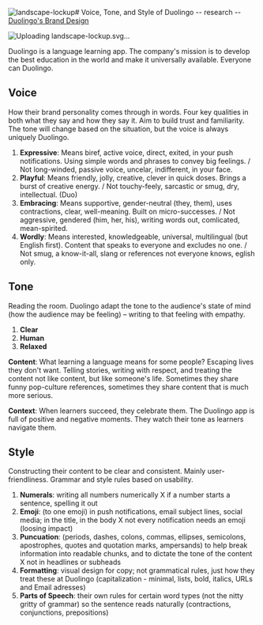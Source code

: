 ![landscape-lockup](https://github.com/TessCreative/english-for-designers/assets/149793815/996bd7c7-bca4-4735-8d04-27c2fb98c225)# Voice, Tone, and Style of Duolingo
-- research --
[Duolingo's Brand Design](https://design.duolingo.com)

![Up<svg viewBox="0 0 541 125" fill="none" xmlns="http://www.w3.org/2000/svg"><path d="M490.962 63.9159C490.962 49.6225 501.723 39.644 515.981 39.644C530.239 39.644 541 49.7573 541 63.9159C541 77.9396 530.239 88.1877 515.981 88.1877C501.723 88.1877 490.962 77.9396 490.962 63.9159ZM526.742 63.9159C526.742 57.1737 522.572 52.3193 515.981 52.3193C509.39 52.3193 505.22 57.1737 505.22 63.9159C505.22 70.6581 509.39 75.5124 515.981 75.5124C522.572 75.5124 526.742 70.6581 526.742 63.9159ZM481.546 52.589C482.488 54.4768 482.891 56.4995 482.891 58.657C482.891 63.9159 480.201 68.5006 475.897 72.2762C481.815 75.2427 485.312 81.9849 485.312 88.5922C485.312 100.863 475.493 108.954 460.563 108.954C445.632 108.954 435.813 100.863 435.813 88.5922C435.813 81.9849 439.31 75.2427 445.228 72.2762C440.79 68.5006 438.234 63.9159 438.234 58.657C438.234 48.0043 446.574 40.0486 459.756 40.0486C467.557 40.0486 469.844 41.397 474.283 41.397C477.242 41.397 479.26 40.9925 482.891 39.1047C484.102 38.4304 485.043 38.1607 485.851 38.1607C487.599 38.1607 488.541 39.9137 488.541 42.2061C488.675 46.9256 486.389 50.836 481.546 52.589ZM471.323 88.1877C471.323 82.6591 467.154 78.8835 460.563 78.8835C453.972 78.8835 449.802 82.6591 449.802 88.1877C449.802 93.4466 454.375 97.4919 460.563 97.4919C466.75 97.4919 471.323 93.3118 471.323 88.1877ZM451.954 59.466C451.954 64.0507 455.855 67.8263 460.563 67.8263C465.405 67.8263 469.171 64.0507 469.171 59.466C469.171 54.4768 465.674 51.1057 460.563 51.1057C455.451 51.2406 451.954 54.6117 451.954 59.466ZM429.356 64.8598V81.8501C429.356 85.0863 428.146 86.5696 424.648 86.5696H419.941C416.443 86.5696 415.233 85.2212 415.233 81.8501V65.2643C415.233 61.0842 414.56 58.1176 413.081 56.0949C411.466 54.0723 409.045 52.9935 405.951 52.9935C402.992 52.9935 400.302 54.0723 398.553 56.0949C396.939 57.9828 395.863 61.0842 395.863 65.1295V81.7152C395.863 85.2212 394.518 86.4348 391.155 86.4348H386.447C383.219 86.4348 381.74 85.2212 381.74 81.7152V43.6893C381.74 41.5318 382.816 40.4531 384.43 40.4531C386.851 40.4531 390.214 42.4757 392.769 46.3862C396.536 41.9364 402.32 39.644 407.969 39.644C414.829 39.644 420.344 42.0712 423.976 46.2514C427.473 50.4315 429.356 55.8253 429.356 64.8598ZM355.914 26.5642C355.914 22.2492 359.411 18.8781 363.984 18.8781C368.289 18.8781 372.055 22.2492 372.055 26.5642C372.055 30.7444 368.289 34.2503 363.984 34.2503C359.411 34.2503 355.914 30.7444 355.914 26.5642ZM356.855 81.8501V46.1165C356.855 42.8803 358.066 41.397 361.563 41.397H366.271C369.768 41.397 370.979 42.7454 370.979 46.1165V81.8501C370.979 85.0863 369.768 86.5696 366.271 86.5696H361.563C358.066 86.4348 356.855 85.0863 356.855 81.8501ZM331.971 81.8501V36.9472C331.971 25.7551 338.293 19.2826 343.404 19.2826C345.018 19.2826 346.094 20.3614 346.094 22.5189V81.8501C346.094 85.356 344.749 86.5696 341.387 86.5696H336.679C333.451 86.4348 331.971 85.2212 331.971 81.8501ZM273.728 63.9159C273.728 49.6225 284.489 39.644 298.747 39.644C313.005 39.644 323.766 49.7573 323.766 63.9159C323.766 77.9396 313.005 88.1877 298.747 88.1877C284.489 88.1877 273.728 77.9396 273.728 63.9159ZM309.642 63.9159C309.642 57.1737 305.472 52.3193 298.881 52.3193C292.29 52.3193 288.121 57.1737 288.121 63.9159C288.121 70.6581 292.29 75.5124 298.881 75.5124C305.472 75.5124 309.642 70.6581 309.642 63.9159ZM266.599 46.1165V84.2773C266.599 86.4348 265.523 87.5135 263.909 87.5135C261.488 87.5135 258.125 85.4909 255.704 81.7152C252.206 85.8954 246.826 88.4574 240.773 88.4574C234.72 88.4574 229.878 86.2999 226.246 82.9288C222.076 78.8835 219.789 72.5459 219.789 63.5113V46.1165C219.789 42.8803 221 41.397 224.497 41.397H229.205C232.702 41.397 233.913 42.7454 233.913 46.1165V62.1629C233.913 67.5567 234.855 70.5232 236.603 72.411C238.083 74.0291 240.235 74.8382 242.925 74.8382C245.615 74.8382 248.171 73.7595 249.651 72.0065C251.399 70.1187 252.341 67.0173 252.341 62.5674V46.1165C252.341 42.6106 253.686 41.397 257.049 41.397H261.757C265.119 41.397 266.599 42.6106 266.599 46.1165ZM210.105 22.5189V84.2773C210.105 86.4348 209.029 87.5135 207.414 87.5135C204.993 87.5135 201.631 85.4909 199.209 81.7152C196.25 85.2212 190.197 88.3226 183.203 88.3226C169.214 88.3226 159.798 77.9396 159.798 64.0507C159.798 50.2967 169.348 39.7789 183.203 39.7789C188.314 39.7789 192.753 41.397 196.116 43.6893V37.082C196.116 25.89 202.438 19.4175 207.549 19.4175C209.163 19.2826 210.105 20.3614 210.105 22.5189ZM195.981 63.9159C195.981 56.904 191.139 52.3193 185.086 52.3193C178.898 52.3193 174.056 56.904 174.056 63.9159C174.056 70.9277 178.898 75.5124 185.086 75.5124C191.139 75.5124 195.981 70.9277 195.981 63.9159Z" fill="#58CC02"/><path d="M41.9673 113.943C43.1779 111.111 46.4061 109.763 49.2308 110.976L57.3015 114.347C60.1262 115.561 61.4713 118.797 60.2607 121.629C59.0501 124.461 55.8218 125.809 52.9971 124.595L44.9265 121.224C42.1018 120.011 40.7567 116.775 41.9673 113.943Z" fill="#F49000"/><path d="M132.761 80.9061C130.071 79.5577 126.709 80.6364 125.363 83.3333L121.328 91.1542C119.983 93.8511 121.059 97.2222 123.749 98.5706C126.439 99.9191 129.802 98.8403 131.147 96.1434L135.183 88.3225C136.528 85.6256 135.452 82.2545 132.761 80.9061Z" fill="#F49000"/><path d="M133.165 17.1251C132.223 13.754 128.323 12.4055 125.498 14.2933L107.205 26.699L101.017 9.57382C100.345 7.68601 99.403 6.06789 98.0579 4.58461C92.543 -1.21367 83.3963 -1.48335 77.6123 3.91039C69.0037 12.001 62.6817 16.8554 58.7809 18.2038C54.8801 19.6871 46.8095 20.0916 34.7036 19.4174C32.8204 19.2826 30.9373 19.5522 29.0541 20.3613C21.5216 23.0582 17.7553 31.2836 20.4455 38.8349L26.7675 56.0949L4.57329 58.3872C1.21053 58.7917 -0.941633 62.4325 0.53798 65.5339C7.12898 80.5015 22.5977 89.6709 39.2769 88.1876C49.6342 105.448 71.0213 113.673 90.6598 106.526C110.298 99.3796 121.463 79.288 118.234 59.3311C131.82 49.7572 137.604 32.9018 133.165 17.1251Z" fill="#58CC02"/><path d="M105.187 36.4076L101.69 26.6989C99.4029 20.6309 93.888 16.7204 87.835 16.1811C87.1624 14.9675 86.2209 13.7539 85.1448 12.81C84.6067 12.2706 83.3962 12.5403 82.9926 13.4842L81.513 16.9901H81.3785C80.706 15.1023 79.6299 13.2145 77.8812 11.8661C77.3432 11.1919 76.1326 11.5964 75.7291 12.5403L69.0036 28.9912C66.3134 32.632 61.3365 34.385 56.8976 33.1714L41.2945 25.0808C40.4874 24.5414 39.6803 24.9459 39.4113 26.0247C39.0078 28.1822 39.4113 30.3397 40.2184 32.3623H40.0839L36.4521 30.4745C35.5105 29.9351 34.4344 30.4745 34.2999 31.5532C34.0309 33.1714 34.1654 34.7895 34.569 36.4076C30.8027 40.7226 29.3231 46.7906 31.4752 52.5888L34.9725 62.2976C38.0662 70.6579 47.2129 74.838 55.5525 71.8715L56.7631 71.467C62.9506 69.1746 66.8514 63.5112 67.2549 57.3084C72.0973 55.5554 75.4601 54.3418 77.6122 53.5328C81.9165 57.8477 88.5075 59.6007 94.5605 57.4432L95.6366 57.0387C103.976 53.9373 108.146 44.7679 105.187 36.4076Z" fill="#89E219"/><path d="M69.2729 47.1952C72.3666 46.1164 75.8639 47.7345 77.0745 50.8359L80.5717 60.275C81.6478 63.3764 80.0337 66.8823 76.94 68.0959C73.8462 69.1747 70.349 67.5565 69.1384 64.4551L65.6411 55.0161C64.565 51.7798 66.1791 48.2739 69.2729 47.1952Z" fill="#F49000"/><path d="M70.0796 49.3527C72.5007 48.4088 75.191 49.7572 76.1325 52.1844L78.4192 58.522C79.3608 60.9492 78.0157 63.6461 75.5945 64.59C73.1733 65.5339 70.4831 64.1855 69.5415 61.7583L67.2549 55.4206C66.4478 52.9934 67.6584 50.2966 70.0796 49.3527Z" fill="#B66E28"/><path d="M63.2195 54.8813C62.547 50.9709 64.8337 47.0604 69.0035 45.4423C72.6353 44.0938 77.0741 45.712 78.9572 49.0831L79.0917 49.4876L71.6937 53.8026L63.354 55.2859L63.2195 54.8813Z" fill="#FFC200"/><path d="M67.7932 50.0269C67.3896 50.0269 67.1206 49.8921 66.8516 49.6224C66.4481 49.083 66.4481 48.4088 66.9861 47.8694C68.1967 46.7907 69.6763 46.3862 71.2904 46.3862C71.963 46.3862 72.501 46.9255 72.501 47.5998C72.501 48.274 71.963 48.8134 71.2904 48.8134C70.2144 48.8134 69.4073 49.083 68.6002 49.7573C68.3312 49.8921 68.0622 50.0269 67.7932 50.0269Z" fill="#FFDE00"/><path d="M99.4028 35.4638L97.5197 30.3398C95.3675 24.2718 88.5075 21.0356 82.4545 23.3279C76.4016 25.6203 73.1733 32.3624 75.46 38.4304L77.8812 45.0377C78.5537 46.9255 79.7643 48.5437 81.1094 49.8921C87.5659 43.8241 93.7534 39.1046 99.4028 35.4638Z" fill="white"/><path d="M61.4711 57.0389C61.7401 55.151 61.6056 53.1284 60.7985 51.2406L58.3773 44.6332C56.2252 38.5653 49.3652 35.329 43.3122 37.6214C37.2592 39.9137 34.031 46.6559 36.3177 52.7239L38.2008 57.7131C44.7918 56.7692 52.7279 56.3646 61.4711 57.0389Z" fill="white"/><path d="M46.2713 56.904C49.3651 56.7692 52.7278 56.6343 56.2251 56.7692C56.8976 55.4207 57.0321 53.9375 56.4941 52.4542L54.4764 46.7908C53.4004 43.8242 50.1721 42.3409 47.3474 43.4197C46.5403 43.6894 45.8678 44.0939 45.3298 44.6333C46.2713 45.0378 46.9439 45.712 47.3474 46.7908C48.02 48.6786 47.0784 50.7012 45.1952 51.3754C44.9262 51.5103 44.6572 51.5103 44.3882 51.5103L46.0023 56.2298C46.1368 56.4995 46.2713 56.6343 46.2713 56.904Z" fill="#122431"/><path d="M84.8758 46.521C87.4315 44.2287 89.9872 42.206 92.4084 40.3182C92.4084 40.0485 92.2739 39.644 92.1394 39.3743L90.1217 33.7109C89.0456 30.7443 85.8174 29.261 82.9927 30.3398C82.0511 30.7443 81.244 31.2837 80.706 31.9579C81.5131 32.3624 82.1856 33.0366 82.4546 33.9805C83.1272 35.8684 82.1856 37.891 80.3025 38.5652C80.168 38.5652 80.168 38.5652 80.0334 38.5652L81.6476 43.1499C82.1856 44.768 83.3962 45.9816 84.8758 46.521Z" fill="#122431"/><path d="M66.448 83.0637L76.5363 79.4229C77.0743 79.288 77.6124 79.5577 77.6124 80.0971C77.6124 82.794 75.8637 85.2212 73.1735 86.1651C70.4833 87.109 67.5241 86.4347 65.91 84.2772C65.641 83.8727 65.91 83.1985 66.448 83.0637Z" fill="#89E219"/><path d="M84.0687 76.5911L94.157 72.9503C94.695 72.8154 95.2331 73.0851 95.2331 73.6245C95.2331 76.3214 93.4844 78.7486 90.7942 79.6925C88.104 80.6364 85.1448 79.9622 83.5307 77.8047C83.3962 77.4001 83.5307 76.7259 84.0687 76.5911Z" fill="#89E219"/><path d="M78.4192 88.3225L88.5075 84.6817C89.0455 84.5469 89.5836 84.8166 89.5836 85.356C89.5836 88.0528 87.8349 90.48 85.1447 91.4239C82.4545 92.3678 79.4953 91.6936 77.8812 89.5361C77.6122 89.1316 77.8812 88.5922 78.4192 88.3225Z" fill="#89E219"/></svg>loading landscape-lockup.svg…]()

Duolingo is a language learning app. The company's mission is to develop the best education in the world and make it universally available. Everyone can Duolingo.

## Voice
How their brand personality comes through in words. Four key qualities in both what they say and how they say it. Aim to build trust and familiarity. The tone will change based on the situation, but the voice is always uniquely Duolingo.

1. **Expressive**: Means biref, active voice, direct, exited, in your push notifications. Using simple words and phrases to convey big feelings. / Not long-winded, passive voice, uncelar, indifferent, in your face.
2. **Playful**: Means friendly, jolly, creative, clever in quick doses. Brings a burst of creative energy. / Not touchy-feely, sarcastic or smug, dry, intellectual. (Duo)
3. **Embracing**: Means supportive, gender-neutral (they, them), uses contractions, clear, well-meaning. Built on micro-successes. / Not aggressive, gendered (him, her, his), writing words out, comlicated, mean-spirited.
4. **Wordly**: Means interested, knowledgeable, universal, multilingual (but English first). Content that speaks to everyone and excludes no one. / Not smug, a know-it-all, slang or references not everyone knows, eglish only.

## Tone
Reading the room. Duolingo adapt the tone to the audience's state of mind (how the audience may be feeling) – writing to that feeling with empathy.

1. **Clear**
2. **Human**
3. **Relaxed**

**Content**: What learning a language means for some people? Escaping lives they don't want. Telling stories, writing with respect, and treating the content not like content, but like someone's life. Sometimes they share funny pop-culture references, sometimes they share content that is much more serious.

**Context**: When learners succeed, they celebrate them. The Duolingo app is full of positive and negative moments. They watch their tone as learners navigate them.

## Style
Constructing their content to be clear and consistent. Mainly user-friendliness. Grammar and style rules based on usability.

1. **Numerals**: writing all numbers numerically X if a number starts a sentence, spelling it out
2. **Emoji**: (to one emoji) in push notifications, email subject lines, social media; in the title, in the body X not every notification needs an emoji (loosing impact)
3. **Puncuation**: (periods, dashes, colons, commas, ellipses, semicolons, apostrophes, quotes and quotation marks, ampersands) to help break information into readable chunks, and to dictate the tone of the content X not in headlines or subheads
4. **Formatting**: visual design for copy; not grammatical rules, just how they treat these at Duolingo (capitalization - minimal, lists, bold, italics, URLs and Email adresses)
5. **Parts of Speech**: their own rules for certain word types (not the nitty gritty of grammar) so the sentence reads naturally (contractions, conjunctions, prepositions)
